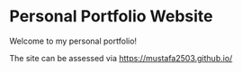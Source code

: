 # Personal Portfolio Website

Welcome to my personal portfolio! 

The site can be assessed via https://mustafa2503.github.io/